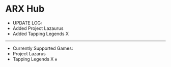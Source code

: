 # ARX Hub
- UPDATE LOG:
- Added Project Lazaurus
- Added Tapping Legends X
---
- Currently Supported Games:
- Project Lazarus
- Tapping Legends X
```e```
